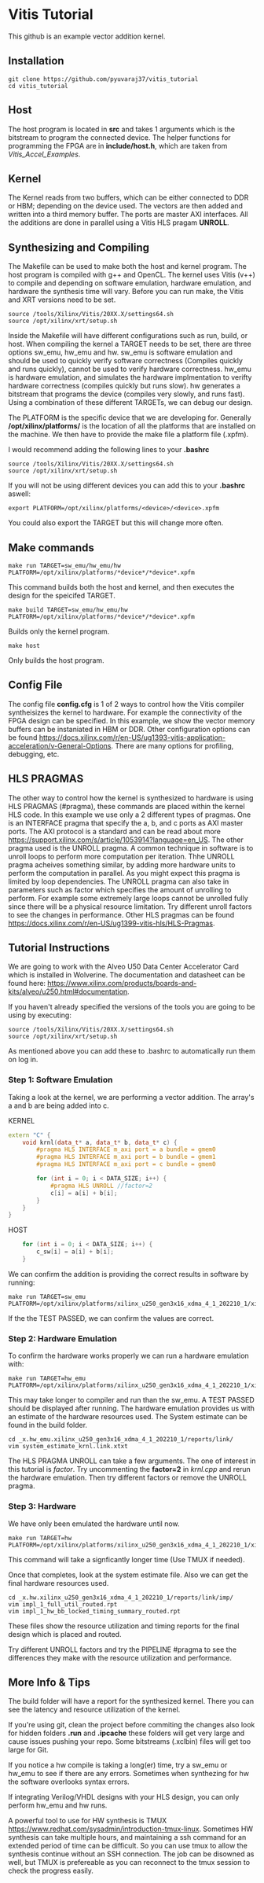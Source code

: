 # Vitis Tutorial

This github is an example vector addition kernel.

## Installation 

```
git clone https://github.com/pyuvaraj37/vitis_tutorial
cd vitis_tutorial
```

## Host 

The host program is located in **src** and takes 1 arguments which is the bitstream to program the connected device. The helper functions for programming the FPGA are in **include/host.h**, which are taken from *Vitis_Accel_Examples*. 

## Kernel 

The Kernel reads from two buffers, which can be either connected to DDR or HBM; depending on the device used. The vectors are then added and written into a third memory buffer. The ports are master AXI interfaces. All the additions are done in parallel using a Vitis HLS pragam **UNROLL**. 

## Synthesizing and Compiling

The Makefile can be used to make both the host and kernel program. The host program is compiled with g++ and OpenCL. The kernel uses Vitis (v++) to compile and depending on software emulation, hardware emulation, and hardware the synthesis time will vary. Before you can run make, the Vitis and XRT versions need to be set.

```
source /tools/Xilinx/Vitis/20XX.X/settings64.sh
source /opt/xilinx/xrt/setup.sh
```

Inside the Makefile will have different configurations such as run, build, or host. When compiling the kernel a TARGET needs to be set, there are three options sw_emu, hw_emu and hw. sw_emu is software emulation and should be used to quickly verify software correctness (Compiles quickly and runs quickly), cannot be used to verify hardware correctness. hw_emu is hardware emulation, and simulates the hardware implmentation to verifty hardware correctness (compiles quickly but runs slow). hw generates a bitstream that programs the device (compiles very slowly, and runs fast). Using a combination of these different TARGETs, we can debug our design. 

The PLATFORM is the specific device that we are developing for. Generally **/opt/xilinx/platforms/** is the location of all the platforms that are installed on the machine. We then have to provide the make file a platform file (.xpfm). 

I would recommend adding the following lines to your **.bashrc**

```
source /tools/Xilinx/Vitis/20XX.X/settings64.sh
source /opt/xilinx/xrt/setup.sh
```

If you will not be using different devices you can add this to your **.bashrc** aswell: 

```
export PLATFORM=/opt/xilinx/platforms/<device>/<device>.xpfm
```


You could also export the TARGET but this will change more often. 

## Make commands

```
make run TARGET=sw_emu/hw_emu/hw PLATFORM=/opt/xilinx/platforms/*device*/*device*.xpfm
```

This command builds both the host and kernel, and then executes the design for the speicifed TARGET. 

```
make build TARGET=sw_emu/hw_emu/hw PLATFORM=/opt/xilinx/platforms/*device*/*device*.xpfm
```
Builds only the kernel program. 

```
make host 
```

Only builds the host program. 

## Config File 
The config file **config.cfg** is 1 of 2 ways to control how the Vitis compiler syntheisizes the kernel to hardware. For example the connectivity of the FPGA design can be specified. In this example, we show the vector memory buffers can be instaniated in HBM or DDR. Other configuration options can be found https://docs.xilinx.com/r/en-US/ug1393-vitis-application-acceleration/v-General-Options. There are many options for profiling, debugging, etc. 

## HLS PRAGMAS 
The other way to control how the kernel is synthesized to hardware is using HLS PRAGMAS (#pragma), these commands are placed within the kernel HLS code. In this example we use only a 2 different types of pragmas. One is an INTERFACE pragma that specify the a, b, and c ports as AXI master ports. The AXI protocol is a standard and can be read about more https://support.xilinx.com/s/article/1053914?language=en_US. The other pragma used is the UNROLL pragma. A common technique in software is to unroll loops to perform more computation per iteration. Thhe UNROLL pragma acheives something similar, by adding more hardware units to perform the computation in parallel. As you might expect this pragma is limited by loop dependencies. The UNROLL pragma can also take in parameters such as factor which specifies the amount of unrolling to perform. For example some extremely large loops cannot be unrolled fully since there will be a physical resource limitation. Try different unroll factors to see the changes in performance. Other HLS pragmas can be found https://docs.xilinx.com/r/en-US/ug1399-vitis-hls/HLS-Pragmas. 

## Tutorial Instructions

We are going to work with the Alveo U50 Data Center Accelerator Card which is installed in Wolverine. The documentation and datasheet can be found here: https://www.xilinx.com/products/boards-and-kits/alveo/u250.html#documentation. 

If you haven't already specified the versions of the tools you are going to be using by executing: 
```
source /tools/Xilinx/Vitis/20XX.X/settings64.sh
source /opt/xilinx/xrt/setup.sh
```
As mentioned above you can add these to .bashrc to automatically run them on log in. 

### Step 1: Software Emulation

Taking a look at the kernel, we are performing a vector addition. The array's a and b are being added into c.

KERNEL
```C++
extern "C" {
    void krnl(data_t* a, data_t* b, data_t* c) {
        #pragma HLS INTERFACE m_axi port = a bundle = gmem0
        #pragma HLS INTERFACE m_axi port = b bundle = gmem1
        #pragma HLS INTERFACE m_axi port = c bundle = gmem0

        for (int i = 0; i < DATA_SIZE; i++) {
            #pragma HLS UNROLL //factor=2
            c[i] = a[i] + b[i];
        }
    }
}
```
HOST
```C++
    for (int i = 0; i < DATA_SIZE; i++) {
        c_sw[i] = a[i] + b[i];
    }
```
We can confirm the addition is providing the correct results in software by running: 
```
make run TARGET=sw_emu PLATFORM=/opt/xilinx/platforms/xilinx_u250_gen3x16_xdma_4_1_202210_1/xilinx_u250_gen3x16_xdma_4_1_202210_1.xpfm 
```
If the the TEST PASSED, we can confirm the values are correct. 

### Step 2: Hardware Emulation
To confirm the hardware works properly we can run a hardware emulation with: 
```
make run TARGET=hw_emu PLATFORM=/opt/xilinx/platforms/xilinx_u250_gen3x16_xdma_4_1_202210_1/xilinx_u250_gen3x16_xdma_4_1_202210_1.xpfm 
```
This may take longer to compiler and run than the sw_emu. A TEST PASSED should be displayed after running. The hardware emulation provides us with an estimate of the hardware resources used. The System estimate can be found in the build folder. 

```
cd _x.hw_emu.xilinx_u250_gen3x16_xdma_4_1_202210_1/reports/link/
vim system_estimate_krnl.link.xtxt
```

The HLS PRAGMA UNROLL can take a few arguments. The one of interest in this tutorial is *factor*. Try uncommenting the **factor=2** in *krnl.cpp* and rerun the hardware emulation. Then try different factors or remove the UNROLL pragma. 

### Step 3: Hardware 
We have only been emulated the hardware until now. 
```
make run TARGET=hw PLATFORM=/opt/xilinx/platforms/xilinx_u250_gen3x16_xdma_4_1_202210_1/xilinx_u250_gen3x16_xdma_4_1_202210_1.xpfm 
```
This command will take a signficantly longer time (Use TMUX if needed). 

Once that completes, look at the system estimate file. Also we can get the final hardware resources used. 

```
cd _x.hw.xilinx_u250_gen3x16_xdma_4_1_202210_1/reports/link/imp/
vim impl_1_full_util_routed.rpt
vim impl_1_hw_bb_locked_timing_summary_routed.rpt
```

These files show the resource utilization and timing reports for the final design which is placed and routed. 

Try different UNROLL factors and try the PIPELINE #pragma to see the differences they make with the resource utilization and performance. 

## More Info & Tips

The build folder will have a report for the synthesized kernel. There you can see the latency and resource utilization of the kernel. 

If you're using git, clean the project before commiting the changes also look for hidden folders **.run** and **.ipcache** these folders will get very large and cause issues pushing your repo. Some bitstreams (.xclbin) files will get too large for Git. 

If you notice a hw compile is taking a long(er) time, try a sw_emu or hw_emu to see if there are any errors. Sometimes when synthezing for hw the software overlooks syntax errors. 

If integrating Verilog/VHDL designs with your HLS design, you can only perform hw_emu and hw runs. 

A powerful tool to use for HW synthesis is TMUX https://www.redhat.com/sysadmin/introduction-tmux-linux. Sometimes HW synthesis can take multiple hours, and maintaining a ssh command for an extended period of time can be difficult. So you can use tmux 
to allow the synthesis continue without an SSH connection. The job can be disowned as well, but TMUX is prefereable as you can reconnect to the tmux session to check the progress easily.  
